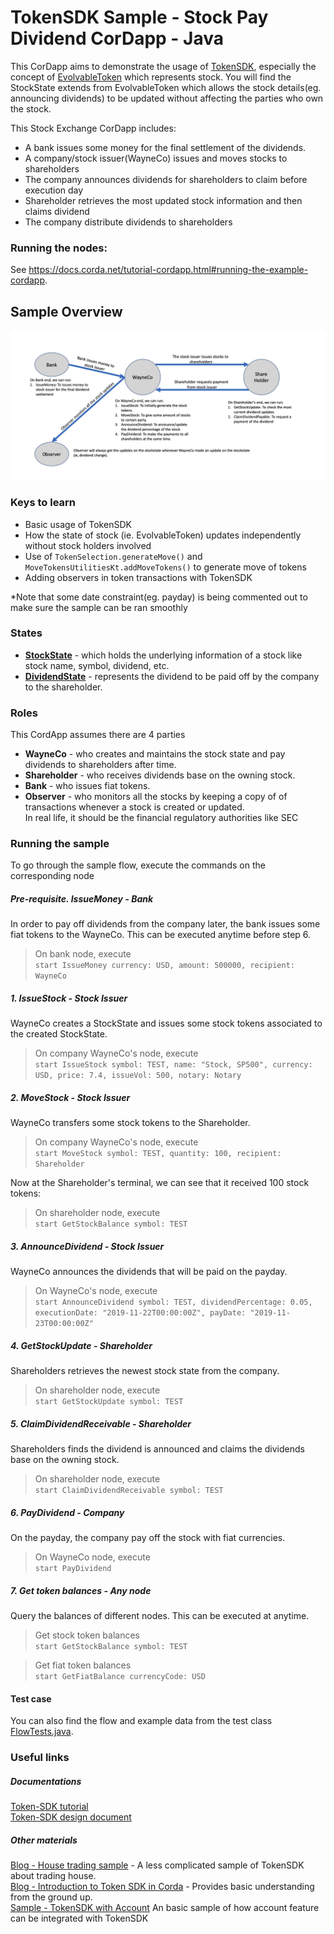 # TokenSDK Sample - Stock Pay Dividend CorDapp - Java
This CorDapp aims to demonstrate the usage of [TokenSDK](https://training.corda.net/libraries/tokens-sdk/), especially the concept of [EvolvableToken](https://training.corda.net/libraries/tokens-sdk/#evolvabletokentype) which represents stock.
You will find the StockState extends from EvolvableToken which allows the stock details(eg. announcing dividends) to be updated without affecting the parties who own the stock.

This Stock Exchange CorDapp includes:
* A bank issues some money for the final settlement of the dividends.
* A company/stock issuer(WayneCo) issues and moves stocks to shareholders
* The company announces dividends for shareholders to claim before execution day
* Shareholder retrieves the most updated stock information and then claims dividend
* The company distribute dividends to shareholders

### Running the nodes:
See https://docs.corda.net/tutorial-cordapp.html#running-the-example-cordapp.

## Sample Overview
![Flow diagram](./diagrams/FlowDiagram2.png)

### Keys to learn
* Basic usage of TokenSDK
* How the state of stock (ie. EvolvableToken) updates independently without stock holders involved 
* Use of `TokenSelection.generateMove()` and `MoveTokensUtilitiesKt.addMoveTokens()` to generate move of tokens
* Adding observers in token transactions with TokenSDK 

*Note that some date constraint(eg. payday) is being commented out to make sure the sample can be ran smoothly  

### States
* **[StockState](./contracts/src/main/kotlin/net/corda/samples/stockpaydividend/states/StockState.kt)** -
which holds the underlying information of a stock like stock name, symbol, dividend, etc.  
* **[DividendState](./contracts/src/main/kotlin/net/corda/samples/stockpaydividend/states/DividendState.kt)** -
represents the dividend to be paid off by the company to the shareholder. 


### Roles
This CordApp assumes there are 4 parties
* **WayneCo** - who creates and maintains the stock state and pay dividends to shareholders after time.
* **Shareholder** - who receives dividends base on the owning stock.
* **Bank** - who issues fiat tokens.
* **Observer** - who monitors all the stocks by keeping a copy of of transactions whenever a stock is created or updated. 
<br>In real life, it should be the financial regulatory authorities like SEC  

### Running the sample
To go through the sample flow, execute the commands on the corresponding node  

##### Pre-requisite. IssueMoney - Bank
In order to pay off dividends from the company later, the bank issues some fiat tokens to the WayneCo.
This can be executed anytime before step 6. 
>On bank node, execute <br>`start IssueMoney currency: USD, amount: 500000, recipient: WayneCo`

##### 1. IssueStock - Stock Issuer
WayneCo creates a StockState and issues some stock tokens associated to the created StockState.
>On company WayneCo's node, execute <br>`start IssueStock symbol: TEST, name: "Stock, SP500", currency: USD, price: 7.4, issueVol: 500, notary: Notary`

##### 2. MoveStock - Stock Issuer
WayneCo transfers some stock tokens to the Shareholder.
>On company WayneCo's node, execute <br>`start MoveStock symbol: TEST, quantity: 100, recipient: Shareholder`

Now at the Shareholder's terminal, we can see that it received 100 stock tokens:
>On shareholder node, execute <br>`start GetStockBalance symbol: TEST`

##### 3. AnnounceDividend - Stock Issuer
WayneCo announces the dividends that will be paid on the payday.
>On WayneCo's node, execute <br>`start AnnounceDividend symbol: TEST, dividendPercentage: 0.05, executionDate: "2019-11-22T00:00:00Z", payDate: "2019-11-23T00:00:00Z"`

##### 4. GetStockUpdate - Shareholder
Shareholders retrieves the newest stock state from the company. 
>On shareholder node, execute <br>`start GetStockUpdate symbol: TEST`

##### 5. ClaimDividendReceivable - Shareholder
Shareholders finds the dividend is announced and claims the dividends base on the owning stock. 
>On shareholder node, execute <br>`start ClaimDividendReceivable symbol: TEST`

##### 6. PayDividend - Company
On the payday, the company pay off the stock with fiat currencies.
>On WayneCo node, execute <br>`start PayDividend`

##### 7. Get token balances - Any node
Query the balances of different nodes. This can be executed at anytime.
> Get stock token balances 
<br>`start GetStockBalance symbol: TEST`

>Get fiat token balances
<br>`start GetFiatBalance currencyCode: USD`

#### Test case
You can also find the flow and example data from the test class [FlowTests.java](workflows/src/test/java/net/corda/examples/stockpaydividend/FlowTests.java).
 
### Useful links
##### Documentations
[Token-SDK tutorial](https://github.com/corda/token-sdk/blob/master/docs/DvPTutorial.md)
<br>
[Token-SDK design document](https://github.com/corda/token-sdk/blob/95b7bac668c68f3108bca2c50f4f926d147ee763/design/design.md#evolvabletokentype)

##### Other materials
[Blog - House trading sample](https://medium.com/corda/lets-create-some-tokens-5e7f94c39d13) - 
A less complicated sample of TokenSDK about trading house.
<br>
[Blog - Introduction to Token SDK in Corda](https://medium.com/corda/introduction-to-token-sdk-in-corda-9b4dbcf71025) -
Provides basic understanding from the ground up.
<br>
[Sample - TokenSDK with Account](https://github.com/corda/accounts/tree/master/examples/tokens-integration-test)
An basic sample of how account feature can be integrated with TokenSDK

